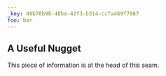 ```yaml
---
_key: 49b70b98-48be-42f3-b314-ccfa469f7987
foo: bar
---
```


## A Useful Nugget

This piece of information is at the head of this seam.
